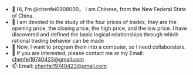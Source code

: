 - 👋 Hi, I’m @chenfei0908000， I am Chinese, from the New Federal State of China. 
- 👀 I am devoted to the study of the four prices of trades, they are the opening price, the closing price, the high price, and the low price. I have discovered and defined the basic logical relationships through which rational trading behavior can be made
- 🌱 Now, I want to program them into a computer, so I need collaborators.
- 💞️ If you are interested, please contact me or my Email: chenfei19740423@gmail.com
- 📫 Email: chenfei19740423@gmail.com

<!---
chenfei0908000/chenfei0908000 is a ✨ special ✨ repository because its `README.md` (this file) appears on your GitHub profile.
You can click the Preview link to take a look at your changes.
--->
